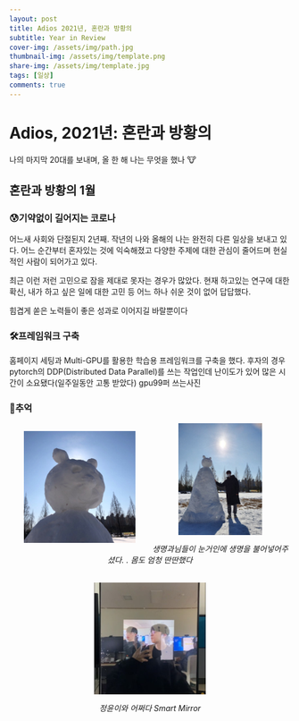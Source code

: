 ```yaml
---
layout: post
title: Adios 2021년, 혼란과 방황의
subtitle: Year in Review
cover-img: /assets/img/path.jpg
thumbnail-img: /assets/img/template.png
share-img: /assets/img/template.jpg
tags: [일상]
comments: true
---
```


# Adios, 2021년: 혼란과 방황의
나의 마지막 20대를 보내며, 올 한 해 나는 무엇을 했나 🐮

## 혼란과 방황의 1월

### 😰기약없이 길어지는 코로나
어느새 사회와 단절된지 2년째. 작년의 나와 올해의 나는 완전히 다른 일상을 보내고 있다. 어느 순간부터 혼자있는 것에 익숙해졌고 다양한 주제에 대한 관심이 줄어드며 현실적인 사람이 되어가고 있다. 
 
최근 이런 저런 고민으로 잠을 제대로 못자는 경우가 많았다. 현재 하고있는 연구에 대한 확신, 내가 하고 싶은 일에 대한 고민 등 어느 하나 쉬운 것이 없어 답답했다. 

힘겹게 쏟은 노력들이 좋은 성과로 이어지길 바랄뿐이다 

### 🛠프레임워크 구축
홈페이지 세팅과 Multi-GPU를 활용한 학습용 프레임워크를 구축을 했다. 후자의 경우 pytorch의 DDP(Distributed Data Parallel)를 쓰는 작업인데 난이도가 있어 많은 시간이 소요됐다(일주일동안 고통 받았다)
gpu99퍼 쓰는사진  

### 👻추억
<center>
<p style="width:50%;height:200px;float:left;overflow:hidden;">
<img alt="1" src="/assets/img/2021_year_review_2.jpg"  style="height:100%;"/>
</p>
<p style="width:50%;height:200px;overflow:hidden;">
<img alt="2" src="/assets/img/2021_year_review_3.jpg"  style="height:100%;"/>
</p>
<em>생명과님들이 눈거인에 생명을 불어넣어주셨다. . 몸도 엄청 딴딴했다</em>
</center>

<br>

<center>
<p style="width:100%;height:200px;float:left;overflow:hidden;">
<img alt="3" src="/assets/img/2021_year_review.jpg"  style="height:100%;"/>
</p>
<em>정윤이와 어쩌다 Smart Mirror</em>
</center>






  
